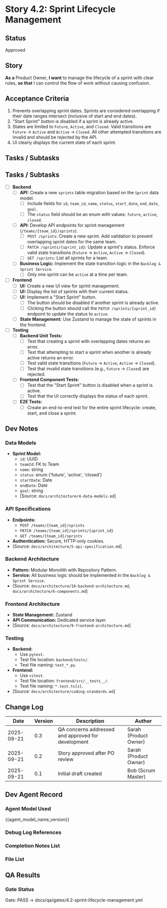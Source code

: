 # Story 4.2: Sprint Lifecycle Management

## Status
Approved

## Story
**As a** Product Owner,
**I want** to manage the lifecycle of a sprint with clear rules,
**so that** I can control the flow of work without causing confusion.

## Acceptance Criteria
1. Prevents overlapping sprint dates. Sprints are considered overlapping if their date ranges intersect (inclusive of start and end dates).
2. "Start Sprint" button is disabled if a sprint is already active.
3. States are limited to `Future`, `Active`, and `Closed`. Valid transitions are `Future` -> `Active` and `Active` -> `Closed`. All other attempted transitions are invalid and should be rejected by the API.
4. UI clearly displays the current state of each sprint.

## Tasks / Subtasks
## Tasks / Subtasks
- [ ] **Backend**
    - [ ] **API:** Create a new `sprints` table migration based on the `Sprint` data model.
        - [ ] Include fields for `id`, `team_id`, `name`, `status`, `start_date`, `end_date`, `goal`.
        - [ ] The `status` field should be an enum with values: `future`, `active`, `closed`.
    - [ ] **API:** Develop API endpoints for sprint management (`/teams/{team_id}/sprints`).
        - [ ] `POST /sprints`: Create a new sprint. Add validation to prevent overlapping sprint dates for the same team.
        - [ ] `PATCH /sprints/{sprint_id}`: Update a sprint's status. Enforce valid state transitions (`Future` -> `Active`, `Active` -> `Closed`).
        - [ ] `GET /sprints`: List all sprints for a team.
    - [ ] **Business Logic:** Implement the state transition logic in the `Backlog & Sprint Service`.
        - [ ] Only one sprint can be `active` at a time per team.
- [ ] **Frontend**
    - [ ] **UI:** Create a new UI view for sprint management.
    - [ ] **UI:** Display the list of sprints with their current status.
    - [ ] **UI:** Implement a "Start Sprint" button.
        - [ ] The button should be disabled if another sprint is already active.
        - [ ] Clicking the button should call the `PATCH /sprints/{sprint_id}` endpoint to update the status to `active`.
    - [ ] **State Management:** Use Zustand to manage the state of sprints in the frontend.
- [ ] **Testing**
    - [ ] **Backend Unit Tests:**
        - [ ] Test that creating a sprint with overlapping dates returns an error.
        - [ ] Test that attempting to start a sprint when another is already active returns an error.
        - [ ] Test valid state transitions (`Future` -> `Active`, `Active` -> `Closed`).
        - [ ] Test that invalid state transitions (e.g., `Future` -> `Closed`) are rejected.
    - [ ] **Frontend Component Tests:**
        - [ ] Test that the "Start Sprint" button is disabled when a sprint is active.
        - [ ] Test that the UI correctly displays the status of each sprint.
    - [ ] **E2E Tests:**
        - [ ] Create an end-to-end test for the entire sprint lifecycle: create, start, and close a sprint.

## Dev Notes
### Data Models
- **Sprint Model:**
    - `id`: UUID
    - `teamId`: FK to Team
    - `name`: string
    - `status`: enum ('future', 'active', 'closed')
    - `startDate`: Date
    - `endDate`: Date
    - `goal`: string
    - [Source: `docs/architecture/4-data-models.md`]

### API Specifications
- **Endpoints:**
    - `POST /teams/{team_id}/sprints`
    - `PATCH /teams/{team_id}/sprints/{sprint_id}`
    - `GET /teams/{team_id}/sprints`
- **Authentication:** Secure, HTTP-only cookies.
- [Source: `docs/architecture/5-api-specification.md`]

### Backend Architecture
- **Pattern:** Modular Monolith with Repository Pattern.
- **Service:** All business logic should be implemented in the `Backlog & Sprint Service`.
- [Source: `docs/architecture/10-backend-architecture.md`, `docs/architecture/6-components.md`]

### Frontend Architecture
- **State Management:** Zustand
- **API Communication:** Dedicated service layer.
- [Source: `docs/architecture/9-frontend-architecture.md`]

### Testing
- **Backend:**
    - Use `pytest`.
    - Test file location: `backend/tests/`.
    - Test file naming: `test_*.py`.
- **Frontend:**
    - Use `vitest`.
    - Test file location: `frontend/src/__tests__/`.
    - Test file naming: `*.test.ts[x]`.
- [Source: `docs/architecture/coding-standards.md`]

## Change Log
| Date | Version | Description | Author |
|---|---|---|---|
| 2025-09-21 | 0.3 | QA concerns addressed and approved for development | Sarah (Product Owner) |
| 2025-09-21 | 0.2 | Story approved after PO review | Sarah (Product Owner) |
| 2025-09-21 | 0.1 | Initial draft created | Bob (Scrum Master) |

## Dev Agent Record
### Agent Model Used
{{agent_model_name_version}}
### Debug Log References
### Completion Notes List
### File List

## QA Results

### Gate Status

Gate: PASS → docs/qa/gates/4.2-sprint-lifecycle-management.yml
